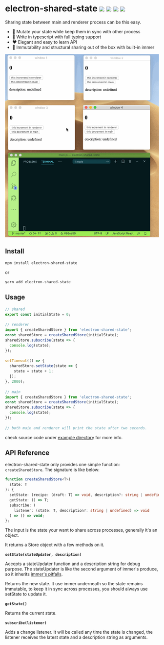 # electron-shared-state ![](https://img.shields.io/npm/l/electron-shared-state) ![](https://badgen.net/npm/v/electron-shared-state) ![](https://badgen.net/npm/types/electron-shared-state) ![](https://badgen.net/bundlephobia/minzip/electron-shared-state)

Sharing state between main and renderer process can be this easy.

- 🚀 Mutate your state while keep them in sync with other process
- 🎯 Write in typescript with full typing support
- ❤️ Elegant and easy to learn API
- 👻 Immutability and structural sharing out of the box with built-in immer

![](./showcase.gif)

## Install

```sh
npm install electron-shared-state
```

or

```sh
yarn add electron-shared-state
```

## Usage

```ts
// shared
export const initialState = 0;

// renderer
import { createSharedStore } from 'electron-shared-state';
const sharedStore = createSharedStore(initialState);
sharedStore.subscribe(state => {
  console.log(state);
});

setTimeout(() => {
  sharedStore.setState(state => {
    state = state + 1;
  });
}, 2000);

// main
import { createSharedStore } from 'electron-shared-state';
const sharedStore = createSharedStore(initialState);
sharedStore.subscribe(state => {
  console.log(state);
});

// both main and renderer will print the state after two seconds.
```

check source code under [example directory](/example) for more info.

## API Reference

electron-shared-state only provides one simple function: `createSharedStore`. The signature is like below:

```ts
function createSharedStore<T>(
  state: T
): {
  setState: (recipe: (draft: T) => void, description?: string | undefined) => T;
  getState: () => T;
  subscribe: (
    listener: (state: T, description?: string | undefined) => void
  ) => () => void;
};
```

The input is the state your want to share across processes, generally it's an object.

It returns a Store object with a few methods on it.

**`setState(stateUpdater, description)`**

Accepts a stateUpdater function and a description string for debug purpose. The stateUpdater is like the second argument of immer's produce, so it inherits [immer's pitfalls](https://immerjs.github.io/immer/docs/pitfalls).

Returns the new state. It use immer underneath so the state remains immutable, to keep it in sync across processes, you should always use setState to update it.

**`getState()`**

Returns the current state.

**`subscribe(listener)`**

Adds a change listener. It will be called any time the state is changed, the listener receives the latest state and a description string as arguments.
